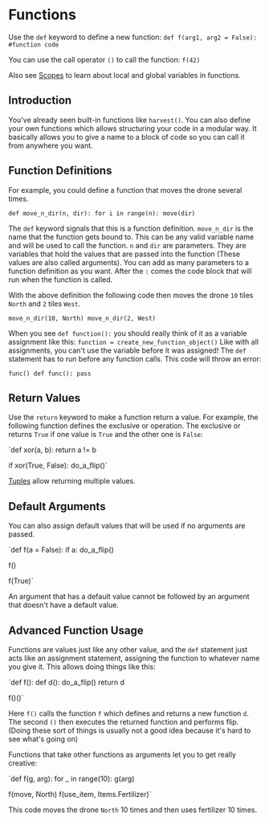 # Functions
Use the `def` keyword to define a new function:
`def f(arg1, arg2 = False):
	#function code`

You can use the call operator `()` to call the function:
`f(42)`

Also see [Scopes](docs/scripting/scopes.md) to learn about local and global variables in functions.

## Introduction
You've already seen built-in functions like `harvest()`.
You can also define your own functions which allows structuring your code in a modular way. It basically allows you to give a name to a block of code so you can call it from anywhere you want.

## Function Definitions
For example, you could define a function that moves the drone several times.

`def move_n_dir(n, dir):
	for i in range(n):
		move(dir)`

The `def` keyword signals that this is a function definition. 
`move_n_dir` is the name that the function gets bound to. This can be any valid variable name and will be used to call the function.
`n` and `dir` are parameters. They are variables that hold the values that are passed into the function (These values are also called arguments). You can add as many parameters to a function definition as you want.
After the `:` comes the code block that will run when the function is called.

With the above definition the following code then moves the drone `10` tiles `North` and `2` tiles `West`.

`move_n_dir(10, North)
move_n_dir(2, West)`

When you see `def function():` you should really think of it as a variable assignment like this:
`function = create_new_function_object()`
Like with all assignments, you can't use the variable before it was assigned!
The `def` statement has to run before any function calls.
This code will throw an error:

`func()
def func():
	pass`

## Return Values
Use the `return` keyword to make a function return a value. 
For example, the following function defines the exclusive or operation. The exclusive or returns `True` if one value is `True` and the other one is `False`:

`def xor(a, b):
	return a != b

if xor(True, False):
	do_a_flip()`

[Tuples](docs/scripting/tuples.md) allow returning multiple values.

## Default Arguments
You can also assign default values that will be used if no arguments are passed.

`def f(a = False):
	if a:
		do_a_flip()

f()

f(True)`

An argument that has a default value cannot be followed by an argument that doesn't have a default value.

## Advanced Function Usage
Functions are values just like any other value, and the `def` statement just acts like an assignment statement, assigning the function to whatever name you give it.
This allows doing things like this:

`def f():
	def d():
		do_a_flip()
	return d

f()()`

Here `f()` calls the function `f` which defines and returns a new function `d`. The second `()` then executes the returned function and performs flip.
(Doing these sort of things is usually not a good idea because it's hard to see what's going on)

Functions that take other functions as arguments let you to get really creative:

`def f(g, arg):
	for _ in range(10):
		g(arg)

f(move, North)
f(use_item, Items.Fertilizer)`

This code moves the drone `North` 10 times and then uses fertilizer 10 times.